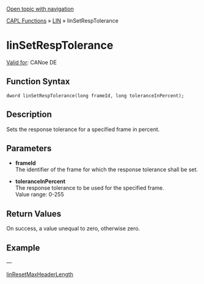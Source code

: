 [Open topic with navigation](../../../../../CANoeDEFamily.htm#Topics/CAPLFunctions/LIN/Functions/CAPLfunctionLINSetRespTolerance.md)

[CAPL Functions](../../CAPLfunctions.md) » [LIN](../CAPLfunctionsLINOverview.md) » linSetRespTolerance

# linSetRespTolerance

[Valid for](../../../Shared/FeatureAvailability.md):  CANoe DE

## Function Syntax

```
dword linSetRespTolerance(long frameId, long toleranceInPercent);
```

## Description

Sets the response tolerance for a specified frame in percent.

## Parameters

- **frameId**  
  The identifier of the frame for which the response tolerance shall be set.

- **toleranceInPercent**  
  The response tolerance to be used for the specified frame.  
  Value range: 0-255

## Return Values

On success, a value unequal to zero, otherwise zero.

## Example

—

[linResetMaxHeaderLength](CAPLfunctionLINResetMaxHeaderLength.md)
